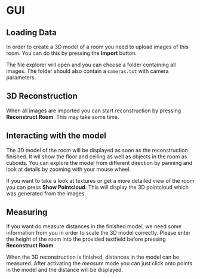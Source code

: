 # GUI

## Loading Data

In order to create a 3D model of a room you need to upload images of this room. You can do this by pressing the **Import** button.

The file explorer will open and you can choose a folder containing all images. The folder should also contain a `cameras.txt` with camera parameters.

## 3D Reconstruction

When all images are imported you can start reconstruction by pressing **Reconstruct Room**. This may take some time.

## Interacting with the model

The 3D model of the room will be displayed as soon as the reconstruction finished. It wil show the floor and ceiling as well as objects in the room as cuboids. You can explore the model from different direction by panning and look at details by zooming with your mouse wheel.

If you want to take a look at textures or get a more detailed view of the room you can press **Show Pointcloud**. This will display the 3D pointcloud which was generated from the images.

## Measuring

If you want do measure distances in the finished model, we need some information from you in order to scale the 3D model correctly. Please enter the height of the room into the provided textfield before pressing **Reconstruct Room**.

When the 3D reconstruction is finished, distances in the model can be measured. After activating the *measure* mode you can just click onto points in the model and the distance will be displayed.
